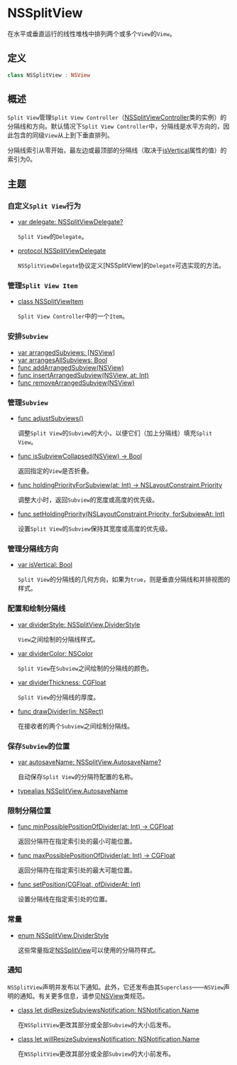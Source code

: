 # NSSplitView

在水平或垂直运行的线性堆栈中排列两个或多个`View`的`View`。

## 定义

```swift
class NSSplitView : NSView
```

## 概述

`Split View`管理`Split View Controller`（[NSSplitViewController]()类的实例）的分隔线和方向。默认情况下`Split View Controller`中，分隔线是水平方向的，因此包含的同级`View`从上到下垂直排列。

分隔线索引从零开始，最左边或最顶部的分隔线（取决于[isVertical]()属性的值）的索引为0。

## 主题

### 自定义`Split View`行为

* [var delegate: NSSplitViewDelegate?]()

    `Split View`的`Delegate`。

* [protocol NSSplitViewDelegate](./NSSplitViewDelegate/)

    `NSSplitViewDelegate`协议定义[NSSplitView]的`Delegate`可选实现的方法。

### 管理`Split View Item`

* [class NSSplitViewItem]()

    `Split View Controller`中的一个`Item`。

### 安排`Subview`

* [var arrangedSubviews: [NSView]]()
* [var arrangesAllSubviews: Bool]()
* [func addArrangedSubview(NSView)]()
* [func insertArrangedSubview(NSView, at: Int)]()
* [func removeArrangedSubview(NSView)]()

### 管理`Subview`

* [func adjustSubviews()]()

    调整`Split View`的`Subview`的大小，以便它们（加上分隔线）填充`Split View`。

* [func isSubviewCollapsed(NSView) -> Bool]()

    返回指定的`View`是否折叠。

* [func holdingPriorityForSubview(at: Int) -> NSLayoutConstraint.Priority]()

    调整大小时，返回`Subview`的宽度或高度的优先级。

* [func setHoldingPriority(NSLayoutConstraint.Priority, forSubviewAt: Int)]()

    设置`Split View`的`Subview`保持其宽度或高度的优先级。

### 管理分隔线方向

* [var isVertical: Bool]()

    `Split View`的分隔线的几何方向，如果为`true`，则是垂直分隔线和并排视图的样式。

### 配置和绘制分隔线

* [var dividerStyle: NSSplitView.DividerStyle]()

    `View`之间绘制的分隔线样式。

* [var dividerColor: NSColor]()

    `Split View`在`Subview`之间绘制的分隔线的颜色。

* [var dividerThickness: CGFloat]()

    `Split View`的分隔线的厚度。

* [func drawDivider(in: NSRect)]()

    在接收者的两个`Subview`之间绘制分隔线。

### 保存`Subview`的位置

* [var autosaveName: NSSplitView.AutosaveName?]()

    自动保存`Split View`的分隔符配置的名称。

* [typealias NSSplitView.AutosaveName]()

### 限制分隔位置

* [func minPossiblePositionOfDivider(at: Int) -> CGFloat]()

    返回分隔符在指定索引处的最小可能位置。

* [func maxPossiblePositionOfDivider(at: Int) -> CGFloat]()

    返回分隔符在指定索引处的最大可能位置。

* [func setPosition(CGFloat, ofDividerAt: Int)]()

    设置分隔线在指定索引处的位置。

### 常量

* [enum NSSplitView.DividerStyle]()

    这些常量指定[NSSplitView]()可以使用的分隔符样式。

### 通知

`NSSplitView`声明并发布以下通知。此外，它还发布由其`Superclass`——`NSView`声明的通知。有关更多信息，请参见[NSView]()类规范。

* [class let didResizeSubviewsNotification: NSNotification.Name](./1455294-didresizesubviewsnotification.md)

    在`NSSplitView`更改其部分或全部`Subview`的大小后发布。

* [class let willResizeSubviewsNotification: NSNotification.Name]()

    在`NSSplitView`更改其部分或全部`Subview`的大小前发布。